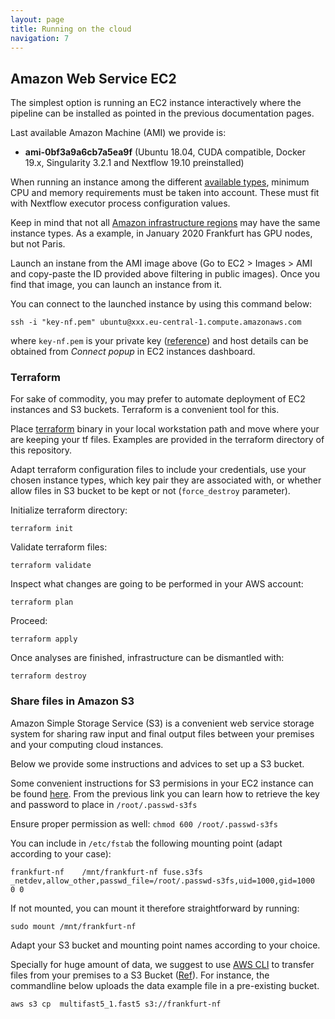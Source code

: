 ```yaml
---
layout: page
title: Running on the cloud 
navigation: 7
---
```


## Amazon Web Service EC2

The simplest option is running an EC2 instance interactively where the pipeline can be installed as pointed in the previous documentation pages.

Last available Amazon Machine (AMI) we provide is:
* **ami-0bf3a9a6cb7a5ea9f** (Ubuntu 18.04, CUDA compatible, Docker 19.x, Singularity 3.2.1 and Nextflow 19.10 preinstalled)

When running an instance among the different [available types](https://aws.amazon.com/ec2/instance-types/), minimum CPU and memory requirements must be taken into account. These must fit with Nextflow executor process configuration values.

Keep in mind that not all [Amazon infrastructure regions](https://aws.amazon.com/about-aws/global-infrastructure/regions_az/) may have the same instance types. As a example, in January 2020 Frankfurt has GPU nodes, but not Paris. 

Launch an instane from the AMI image above (Go to EC2 > Images > AMI and copy-paste the ID provided above filtering in public images). Once you find that image, you can launch an instance from it.

You can connect to the launched instance by using this command below:

    ssh -i "key-nf.pem" ubuntu@xxx.eu-central-1.compute.amazonaws.com
    
where ```key-nf.pem``` is your private key ([reference](https://docs.aws.amazon.com/AWSEC2/latest/UserGuide/ec2-key-pairs.html)) and host details can be obtained from *Connect popup* in EC2 instances dashboard.

### Terraform

For sake of commodity, you may prefer to automate deployment of EC2 instances and S3 buckets. Terraform is a convenient tool for this.

Place [terraform](https://www.terraform.io/downloads.html) binary in your local workstation path and move where your are keeping your tf files. Examples are provided in the terraform directory of this repository.

Adapt terraform configuration files to include your credentials, use your chosen instance types, which key pair they are associated with, or whether allow files in S3 bucket to be kept or not (```force_destroy``` parameter).

Initialize terraform directory:

    terraform init
    
Validate terraform files:

    terraform validate
    
Inspect what changes are going to be performed in your AWS account:

    terraform plan
    
Proceed:
    
    terraform apply
    
Once analyses are finished, infrastructure can be dismantled with:

    terraform destroy
    

### Share files in Amazon S3

Amazon Simple Storage Service (S3) is a convenient web service storage system for sharing raw input and final output files between your premises and your computing cloud instances.

Below we provide some instructions and advices to set up a S3 bucket.

Some convenient instructions for S3 permisions in your EC2 instance can be found [here](https://cloudkul.com/blog/mounting-s3-bucket-linux-ec2-instance/). From the previous link you can learn how to retrieve the key and password to place in ```/root/.passwd-s3fs```

Ensure proper permission as well: ```chmod 600 /root/.passwd-s3fs```

You can include in ```/etc/fstab``` the following mounting point (adapt according to your case):

    frankfurt-nf    /mnt/frankfurt-nf fuse.s3fs _netdev,allow_other,passwd_file=/root/.passwd-s3fs,uid=1000,gid=1000   0 0

If not mounted, you can mount it therefore straightforward by running:

    sudo mount /mnt/frankfurt-nf
    
Adapt your S3 bucket and mounting point names according to your choice.

Specially for huge amount of data, we suggest to use [AWS CLI](https://aws.amazon.com/cli/) to transfer files from your premises to a S3 Bucket ([Ref](https://docs.aws.amazon.com/en_us/cli/latest/userguide/cli-services-s3.html)). For instance, the commandline below uploads the data example file in a pre-existing bucket.

    aws s3 cp  multifast5_1.fast5 s3://frankfurt-nf


    
